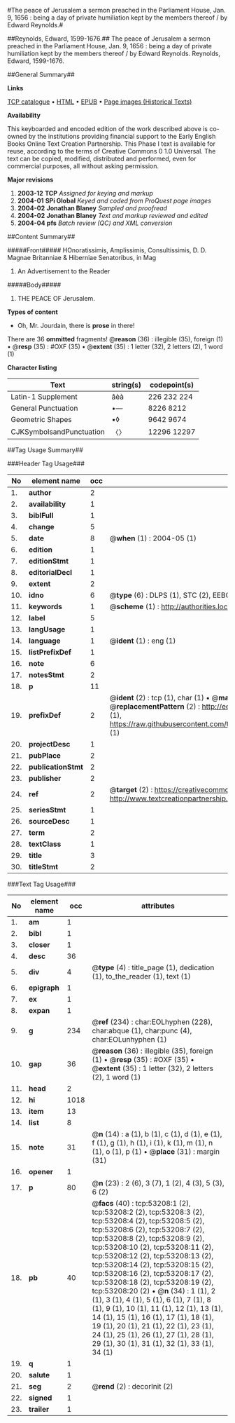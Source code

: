 #The peace of Jerusalem a sermon preached in the Parliament House, Jan. 9, 1656 : being a day of private humiliation kept by the members thereof / by Edward Reynolds.#

##Reynolds, Edward, 1599-1676.##
The peace of Jerusalem a sermon preached in the Parliament House, Jan. 9, 1656 : being a day of private humiliation kept by the members thereof / by Edward Reynolds.
Reynolds, Edward, 1599-1676.

##General Summary##

**Links**

[TCP catalogue](http://www.ota.ox.ac.uk/tcp/)  • 
[HTML](http://tei.it.ox.ac.uk/tcp/Texts-HTML/free/A57/A57150.html)  • 
[EPUB](http://tei.it.ox.ac.uk/tcp/Texts-EPUB/free/A57/A57150.epub) • 
[Page images (Historical Texts)](https://data.historicaltexts.jisc.ac.uk/view?pubId=eebo-12059802e&pageId=eebo-12059802e-53208-1)

**Availability**

This keyboarded and encoded edition of the
	       work described above is co-owned by the institutions
	       providing financial support to the Early English Books
	       Online Text Creation Partnership. This Phase I text is
	       available for reuse, according to the terms of Creative
	       Commons 0 1.0 Universal. The text can be copied,
	       modified, distributed and performed, even for
	       commercial purposes, all without asking permission.

**Major revisions**

1. __2003-12__ __TCP__ *Assigned for keying and markup*
1. __2004-01__ __SPi Global__ *Keyed and coded from ProQuest page images*
1. __2004-02__ __Jonathan Blaney__ *Sampled and proofread*
1. __2004-02__ __Jonathan Blaney__ *Text and markup reviewed and edited*
1. __2004-04__ __pfs__ *Batch review (QC) and XML conversion*

##Content Summary##

#####Front#####
HOnoratissimis, Amplissimis, Consultissimis, D. D. Magnae Britanniae & Hiberniae Senatoribus, in Mag
1. An Advertisement to the Reader

#####Body#####

1. THE PEACE OF Jerusalem.

**Types of content**

  * Oh, Mr. Jourdain, there is **prose** in there!

There are 36 **ommitted** fragments! 
 @__reason__ (36) : illegible (35), foreign (1)  •  @__resp__ (35) : #OXF (35)  •  @__extent__ (35) : 1 letter (32), 2 letters (2), 1 word (1)

**Character listing**


|Text|string(s)|codepoint(s)|
|---|---|---|
|Latin-1 Supplement|âèà|226 232 224|
|General Punctuation|•—|8226 8212|
|Geometric Shapes|▪◊|9642 9674|
|CJKSymbolsandPunctuation|〈〉|12296 12297|

##Tag Usage Summary##

###Header Tag Usage###

|No|element name|occ|attributes|
|---|---|---|---|
|1.|__author__|2||
|2.|__availability__|1||
|3.|__biblFull__|1||
|4.|__change__|5||
|5.|__date__|8| @__when__ (1) : 2004-05 (1)|
|6.|__edition__|1||
|7.|__editionStmt__|1||
|8.|__editorialDecl__|1||
|9.|__extent__|2||
|10.|__idno__|6| @__type__ (6) : DLPS (1), STC (2), EEBO-CITATION (1), OCLC (1), VID (1)|
|11.|__keywords__|1| @__scheme__ (1) : http://authorities.loc.gov/ (1)|
|12.|__label__|5||
|13.|__langUsage__|1||
|14.|__language__|1| @__ident__ (1) : eng (1)|
|15.|__listPrefixDef__|1||
|16.|__note__|6||
|17.|__notesStmt__|2||
|18.|__p__|11||
|19.|__prefixDef__|2| @__ident__ (2) : tcp (1), char (1)  •  @__matchPattern__ (2) : ([0-9\-]+):([0-9IVX]+) (1), (.+) (1)  •  @__replacementPattern__ (2) : http://eebo.chadwyck.com/downloadtiff?vid=$1&page=$2 (1), https://raw.githubusercontent.com/textcreationpartnership/Texts/master/tcpchars.xml#$1 (1)|
|20.|__projectDesc__|1||
|21.|__pubPlace__|2||
|22.|__publicationStmt__|2||
|23.|__publisher__|2||
|24.|__ref__|2| @__target__ (2) : https://creativecommons.org/publicdomain/zero/1.0/ (1), http://www.textcreationpartnership.org/docs/. (1)|
|25.|__seriesStmt__|1||
|26.|__sourceDesc__|1||
|27.|__term__|2||
|28.|__textClass__|1||
|29.|__title__|3||
|30.|__titleStmt__|2||


###Text Tag Usage###

|No|element name|occ|attributes|
|---|---|---|---|
|1.|__am__|1||
|2.|__bibl__|1||
|3.|__closer__|1||
|4.|__desc__|36||
|5.|__div__|4| @__type__ (4) : title_page (1), dedication (1), to_the_reader (1), text (1)|
|6.|__epigraph__|1||
|7.|__ex__|1||
|8.|__expan__|1||
|9.|__g__|234| @__ref__ (234) : char:EOLhyphen (228), char:abque (1), char:punc (4), char:EOLunhyphen (1)|
|10.|__gap__|36| @__reason__ (36) : illegible (35), foreign (1)  •  @__resp__ (35) : #OXF (35)  •  @__extent__ (35) : 1 letter (32), 2 letters (2), 1 word (1)|
|11.|__head__|2||
|12.|__hi__|1018||
|13.|__item__|13||
|14.|__list__|8||
|15.|__note__|31| @__n__ (14) : a (1), b (1), c (1), d (1), e (1), f (1), g (1), h (1), i (1), k (1), m (1), n (1), o (1), p (1)  •  @__place__ (31) : margin (31)|
|16.|__opener__|1||
|17.|__p__|80| @__n__ (23) : 2 (6), 3 (7), 1 (2), 4 (3), 5 (3), 6 (2)|
|18.|__pb__|40| @__facs__ (40) : tcp:53208:1 (2), tcp:53208:2 (2), tcp:53208:3 (2), tcp:53208:4 (2), tcp:53208:5 (2), tcp:53208:6 (2), tcp:53208:7 (2), tcp:53208:8 (2), tcp:53208:9 (2), tcp:53208:10 (2), tcp:53208:11 (2), tcp:53208:12 (2), tcp:53208:13 (2), tcp:53208:14 (2), tcp:53208:15 (2), tcp:53208:16 (2), tcp:53208:17 (2), tcp:53208:18 (2), tcp:53208:19 (2), tcp:53208:20 (2)  •  @__n__ (34) : 1 (1), 2 (1), 3 (1), 4 (1), 5 (1), 6 (1), 7 (1), 8 (1), 9 (1), 10 (1), 11 (1), 12 (1), 13 (1), 14 (1), 15 (1), 16 (1), 17 (1), 18 (1), 19 (1), 20 (1), 21 (1), 22 (1), 23 (1), 24 (1), 25 (1), 26 (1), 27 (1), 28 (1), 29 (1), 30 (1), 31 (1), 32 (1), 33 (1), 34 (1)|
|19.|__q__|1||
|20.|__salute__|1||
|21.|__seg__|2| @__rend__ (2) : decorInit (2)|
|22.|__signed__|1||
|23.|__trailer__|1||
